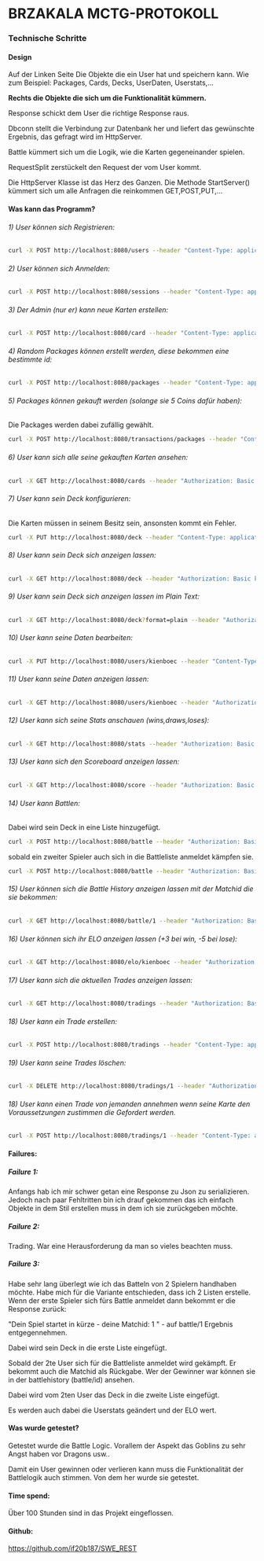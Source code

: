 # BRZAKALA					MCTG-PROTOKOLL

### Technische Schritte

#### Design



Auf der Linken Seite Die Objekte die ein User hat und speichern kann. Wie zum Beispiel: Packages, Cards, Decks, UserDaten, Userstats,...



**Rechts die  Objekte die sich um die Funktionalität kümmern.** 

Response schickt dem User die richtige Response raus.

Dbconn stellt die Verbindung zur Datenbank her und liefert das gewünschte Ergebnis, das gefragt wird im HttpServer.

Battle kümmert sich um die Logik, wie die Karten gegeneinander spielen.

RequestSplit zerstückelt den Request der vom User kommt. 

Die HttpServer Klasse ist das Herz des Ganzen. Die Methode StartServer() kümmert sich um alle Anfragen die reinkommen GET,POST,PUT,... 

#### Was kann das Programm?

###### 1) User können sich Registrieren:

```bash
curl -X POST http://localhost:8080/users --header "Content-Type: application/json" -d "{\"Username\":\"kienboec\", \"Password\":\"daniel\"}"
```

###### 2) User können sich Anmelden:

```bash
curl -X POST http://localhost:8080/sessions --header "Content-Type: application/json" -d "{\"Username\":\"kienboec\",    \"Password\":\"daniel\"}"
```

###### 3) Der Admin (nur er) kann neue Karten erstellen:

```bash
curl -X POST http://localhost:8080/card --header "Content-Type: application/json" --header "Authorization: Basic admin-mtcgToken" -d "{\"id\": 1, \"name\": \"Goblin\", \"damage\": 37, \"element\": \"water\", \"type\": \"spell\"}"
```

###### 4) Random Packages können erstellt werden, diese bekommen eine bestimmte id:

```bash
curl -X POST http://localhost:8080/packages --header "Content-Type: application/json" --header "Authorization: Basic admin-mtcgToken"  
```

###### 5) Packages können gekauft werden (solange sie 5 Coins dafür haben):

Die Packages werden dabei zufällig gewählt.

```bash
curl -X POST http://localhost:8080/transactions/packages --header "Content-Type: application/json" --header "Authorization: Basic kienboec-mtcgToken"
```

###### 6) User kann sich alle seine gekauften Karten ansehen:

```bash
curl -X GET http://localhost:8080/cards --header "Authorization: Basic kienboec-mtcgToken"
```

###### 7) User kann sein Deck konfigurieren:

Die Karten müssen in seinem Besitz sein, ansonsten kommt ein Fehler.

```bash
curl -X PUT http://localhost:8080/deck --header "Content-Type: application/json" --header "Authorization: Basic kienboec-mtcgToken" -d "[\"1\", \"3\", \"6\", \"9\"]" 
```

###### 8) User kann sein Deck sich anzeigen lassen:

```bash
curl -X GET http://localhost:8080/deck --header "Authorization: Basic kienboec-mtcgToken"
```

###### 9) User kann sein Deck sich anzeigen lassen im Plain Text:

```bash
curl -X GET http://localhost:8080/deck?format=plain --header "Authorization: Basic kienboec-mtcgToken"
```

###### 10) User kann seine Daten bearbeiten:

```bash
curl -X PUT http://localhost:8080/users/kienboec --header "Content-Type: application/json" --header "Authorization: Basic kienboec-mtcgToken" -d "{\"Name\": \"Kienboeck\",  \"Bio\": \"me playin...\", \"Image\": \":-)\"}"
```

###### 11) User kann seine Daten anzeigen lassen:

```bash
curl -X GET http://localhost:8080/users/kienboec --header "Authorization: Basic kienboec-mtcgToken"
```

###### 12) User kann sich seine Stats anschauen (wins,draws,loses):

```bash
curl -X GET http://localhost:8080/stats --header "Authorization: Basic kienboec-mtcgToken"
```

###### 13) User kann sich den Scoreboard anzeigen lassen: 

```bash
curl -X GET http://localhost:8080/score --header "Authorization: Basic kienboec-mtcgToken"
```

###### 14) User kann Battlen:

Dabei wird sein Deck in eine Liste hinzugefügt.

```bash
curl -X POST http://localhost:8080/battle --header "Authorization: Basic testuser1-mtcgToken"
```

sobald ein zweiter Spieler auch sich in die Battleliste anmeldet kämpfen sie.

```bash
curl -X POST http://localhost:8080/battle --header "Authorization: Basic testuser2-mtcgToken"
```

###### 15) User können sich die Battle History anzeigen lassen mit der Matchid die sie bekommen:

```bash
curl -X GET http://localhost:8080/battle/1 --header "Authorization: Basic kienboec-mtcgToken" 
```

###### 16) User können sich ihr ELO anzeigen lassen (+3 bei win, -5 bei lose):

```bash
curl -X GET http://localhost:8080/elo/kienboec --header "Authorization: Basic kienboec-mtcgToken"
```

###### 17) User kann sich die aktuellen Trades anzeigen lassen:

```bash
curl -X GET http://localhost:8080/tradings --header "Authorization: Basic testuser1-mtcgToken"
```

###### 18) User kann ein Trade erstellen:

```bash
curl -X POST http://localhost:8080/tradings --header "Content-Type: application/json" --header "Authorization: Basic testuser1-mtcgToken" -d "{\"Tradingid\": \"1\", \"Karte\": \"1\", \"MinDamage\": \"30\", \"Type\": \"spell\"}"
```

###### 19) User kann seine Trades löschen:

```bash
curl -X DELETE http://localhost:8080/tradings/1 --header "Authorization: Basic kienboec-mtcgToken"
```

###### 18) User kann einen Trade von jemanden annehmen wenn seine Karte den Voraussetzungen zustimmen die Gefordert werden.

```bash
curl -X POST http://localhost:8080/tradings/1 --header "Content-Type: application/json" --header "Authorization: Basic testuser2-mtcgToken" -d "11"

```

#### Failures:

##### Failure 1:

Anfangs hab ich mir schwer getan eine Response zu Json zu serializieren. Jedoch nach paar Fehltritten bin ich drauf gekommen das ich einfach Objekte in dem Stil erstellen muss in dem ich sie zurückgeben möchte. 

##### Failure 2:

Trading. War eine Herausforderung da man so vieles beachten muss. 

##### Failure 3:

Habe sehr lang überlegt wie ich das Batteln von 2 Spielern handhaben möchte. Habe mich für die Variante entschieden, dass ich 2 Listen erstelle. Wenn der erste Spieler sich fürs Battle anmeldet dann bekommt er die Response zurück: 

"Dein Spiel startet in kürze - deine Matchid: 1 " - auf battle/1 Ergebnis entgegennehmen.

Dabei wird sein Deck in die erste Liste eingefügt.

Sobald der 2te User sich für die Battleliste anmeldet wird gekämpft. Er bekommt auch die Matchid als Rückgabe. Wer der Gewinner war können sie in der battlehistory (battle/id) ansehen.

Dabei wird vom 2ten User das Deck in die zweite Liste eingefügt.

Es werden auch dabei die Userstats geändert und der ELO wert.

#### Was wurde getestet?

Getestet wurde die Battle Logic. Vorallem der Aspekt das Goblins zu sehr Angst haben vor Dragons usw..

Damit ein User gewinnen oder verlieren kann muss die Funktionalität der Battlelogik auch stimmen. Von dem her wurde sie getestet.

#### Time spend:

Über 100 Stunden sind in das Projekt eingeflossen.

#### Github:

https://github.com/if20b187/SWE_REST
 
